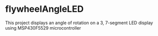 # flywheelAngleLED
This project displays an angle of rotation on a 3, 7-segment LED display using MSP430F5529 microcontroller
